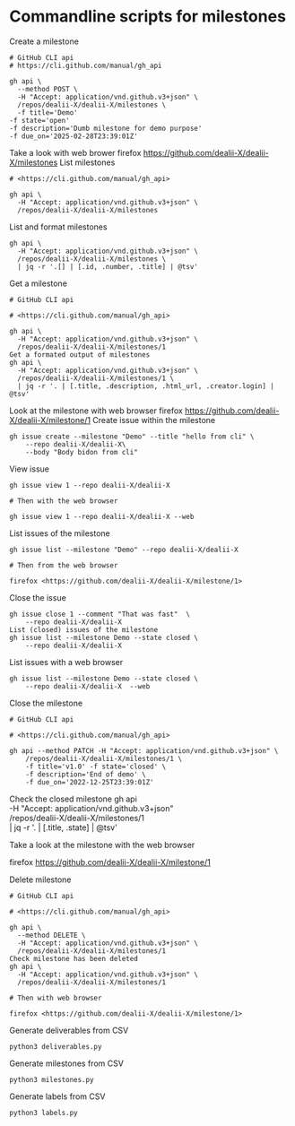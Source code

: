 # Commandline scripts for milestones

Create a milestone

    # GitHub CLI api
    # https://cli.github.com/manual/gh_api

    gh api \
      --method POST \
      -H "Accept: application/vnd.github.v3+json" \
      /repos/dealii-X/dealii-X/milestones \
      -f title='Demo'
    -f state='open'
    -f description='Dumb milestone for demo purpose'
    -f due_on='2025-02-28T23:39:01Z'
  
Take a look with web brower
firefox <https://github.com/dealii-X/dealii-X/milestones>
List milestones

    # <https://cli.github.com/manual/gh_api>

    gh api \
      -H "Accept: application/vnd.github.v3+json" \
      /repos/dealii-X/dealii-X/milestones

List and format milestones

    gh api \
      -H "Accept: application/vnd.github.v3+json" \
      /repos/dealii-X/dealii-X/milestones \
      | jq -r '.[] | [.id, .number, .title] | @tsv'

Get a milestone

    # GitHub CLI api

    # <https://cli.github.com/manual/gh_api>

    gh api \
      -H "Accept: application/vnd.github.v3+json" \
      /repos/dealii-X/dealii-X/milestones/1
    Get a formated output of milestones
    gh api \
      -H "Accept: application/vnd.github.v3+json" \
      /repos/dealii-X/dealii-X/milestones/1 \
      | jq -r '. | [.title, .description, .html_url, .creator.login] | @tsv'

Look at the milestone with web browser
firefox <https://github.com/dealii-X/dealii-X/milestone/1>
Create issue within the milestone

    gh issue create --milestone "Demo" --title "hello from cli" \
        --repo dealii-X/dealii-X\
        --body "Body bidon from cli"

View issue

    gh issue view 1 --repo dealii-X/dealii-X

    # Then with the web browser

    gh issue view 1 --repo dealii-X/dealii-X --web

List issues of the milestone

    gh issue list --milestone "Demo" --repo dealii-X/dealii-X

    # Then from the web browser

    firefox <https://github.com/dealii-X/dealii-X/milestone/1>

Close the issue

    gh issue close 1 --comment "That was fast"  \
        --repo dealii-X/dealii-X
    List (closed) issues of the milestone
    gh issue list --milestone Demo --state closed \
        --repo dealii-X/dealii-X

List issues with a web browser

    gh issue list --milestone Demo --state closed \
        --repo dealii-X/dealii-X  --web

Close the milestone

    # GitHub CLI api

    # <https://cli.github.com/manual/gh_api>

    gh api --method PATCH -H "Accept: application/vnd.github.v3+json" \
        /repos/dealii-X/dealii-X/milestones/1 \
        -f title='v1.0' -f state='closed' \
        -f description='End of demo' \
        -f due_on='2022-12-25T23:39:01Z'

Check the closed milestone
    gh api \
      -H "Accept: application/vnd.github.v3+json" \
      /repos/dealii-X/dealii-X/milestones/1 \
      | jq -r '. | [.title, .state] | @tsv'

Take a look at the milestone with the web browser

  firefox <https://github.com/dealii-X/dealii-X/milestone/1>

Delete milestone

    # GitHub CLI api

    # <https://cli.github.com/manual/gh_api>

    gh api \
      --method DELETE \
      -H "Accept: application/vnd.github.v3+json" \
      /repos/dealii-X/dealii-X/milestones/1
    Check milestone has been deleted
    gh api \
      -H "Accept: application/vnd.github.v3+json" \
      /repos/dealii-X/dealii-X/milestones/1

    # Then with web browser

    firefox <https://github.com/dealii-X/dealii-X/milestone/1>

Generate deliverables from CSV

    python3 deliverables.py

Generate milestones from CSV

    python3 milestones.py

Generate labels from CSV

    python3 labels.py
